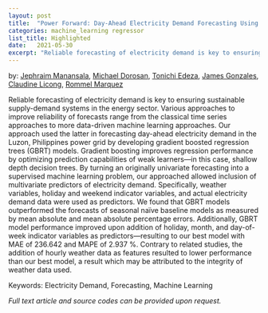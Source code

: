 ```yaml
---
layout: post
title:  "Power Forward: Day-Ahead Electricity Demand Forecasting Using Gradient Boosting Regressors"
categories: machine_learning regressor
list_title: Highlighted
date:   2021-05-30 
excerpt: "Reliable forecasting of electricity demand is key to ensuring sustainable supply-demand systems in the energy sector."
---
```

by: [Jephraim Manansala](https://www.linkedin.com/in/jephraim-manansala/), [Michael Dorosan](https://www.linkedin.com/in/michaeldorosan/), [Tonichi Edeza](https://www.linkedin.com/in/joseantonioedeza/), [James Gonzales](https://www.linkedin.com/in/jamescgonzales/), [Claudine Licong](https://www.linkedin.com/in/claudinelicong/), [Rommel Marquez](https://www.linkedin.com/in/rommelrmarquez/)


Reliable forecasting of electricity demand is key to ensuring sustainable supply-demand systems in the energy sector. Various approaches to improve reliability of forecasts range from the classical time series approaches to more data-driven machine learning approaches. Our approach used the latter in forecasting day-ahead electricity demand in the Luzon, Philippines power grid by developing gradient boosted regression trees (GBRT) models. Gradient boosting improves regression performance by optimizing prediction capabilities of weak learners—in this case, shallow depth decision trees. By turning an originally univariate forecasting into a supervised machine learning problem, our approached allowed inclusion of multivariate predictors of electricity demand. Specifically, weather variables, holiday and weekend indicator variables, and actual electricity demand data were used as predictors. We found that GBRT models outperformed the forecasts of seasonal naïve baseline models as measured by mean absolute and mean absolute percentage errors. Additionally, GBRT model performance improved upon addition of holiday, month, and day-of-week indicator variables as predictors—resulting to our best model with MAE of 236.642 and MAPE of 2.937 %. Contrary to related studies, the addition of hourly weather data as features resulted to lower performance than our best model, a result which may be attributed to the integrity of weather data used.

Keywords: Electricity Demand, Forecasting, Machine Learning

<i>Full text article and source codes can be provided upon request. </i>